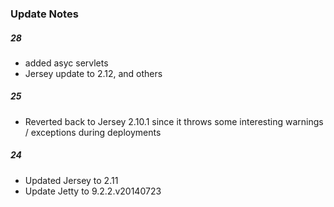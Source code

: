 ### Update Notes

##### 28
 - added asyc servlets
 - Jersey update to 2.12, and others
 
##### 25
 - Reverted back to Jersey 2.10.1 since it throws some interesting warnings / exceptions during deployments

##### 24
- Updated Jersey to 2.11
- Update Jetty to 9.2.2.v20140723
